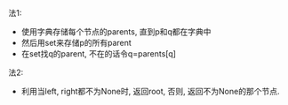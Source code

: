 法1:
- 使用字典存储每个节点的parents, 直到p和q都在字典中
- 然后用set来存储p的所有parent
- 在set找q的parent, 不在的话令q=parents[q]

法2:
- 利用当left, right都不为None时, 返回root, 否则, 返回不为None的那个节点.
